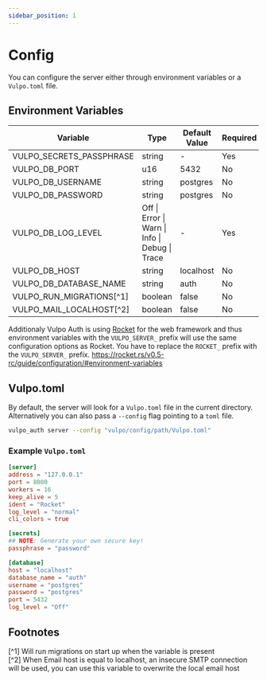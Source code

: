 ```yaml
---
sidebar_position: 1
---
```


# Config

You can configure the server either through environment variables or a `Vulpo.toml` file.

## Environment Variables

| Variable | Type | Default Value | Required |
| -------- | ---- | ------------- | -------- |
| VULPO_SECRETS_PASSPHRASE | string | - | Yes |
| VULPO_DB_PORT | u16 | 5432 | No |
| VULPO_DB_USERNAME | string | postgres | No |
| VULPO_DB_PASSWORD | string | postgres | No |
| VULPO_DB_LOG_LEVEL | Off \| Error \| Warn \| Info \| Debug \| Trace | - | Yes |
| VULPO_DB_HOST | string | localhost | No |
| VULPO_DB_DATABASE_NAME | string | auth | No |
| VULPO_RUN_MIGRATIONS[^1] | boolean | false | No |
| VULPO_MAIL_LOCALHOST[^2] | boolean | false | No |

Additionaly Vulpo Auth is using [Rocket](https://rocket.rs/) for the web framework and thus environment variables with the `VULPO_SERVER_` prefix will use the same configuration options as Rocket. You have to replace the `ROCKET_` prefix with the `VULPO_SERVER_` prefix. https://rocket.rs/v0.5-rc/guide/configuration/#environment-variables


## Vulpo.toml

By default, the server will look for a `Vulpo.toml` file in the current directory. Alternatively you can also pass a `--config` flag pointing to a `toml` file.
```bash
vulpo_auth server --config "vulpo/config/path/Vulpo.toml"
```

### Example `Vulpo.toml`
```toml
[server]
address = "127.0.0.1"
port = 8000
workers = 16
keep_alive = 5
ident = "Rocket"
log_level = "normal"
cli_colors = true

[secrets]
## NOTE: Generate your own secure key!
passphrase = "password"

[database]
host = "localhost"
database_name = "auth"
username = "postgres"
password = "postgres"
port = 5432
log_level = "Off"
```

## Footnotes
[^1] Will run migrations on start up when the variable is present  
[^2] When Email host is equal to localhost, an insecure SMTP connection will be used, you can use this variable to overwrite the local email host  